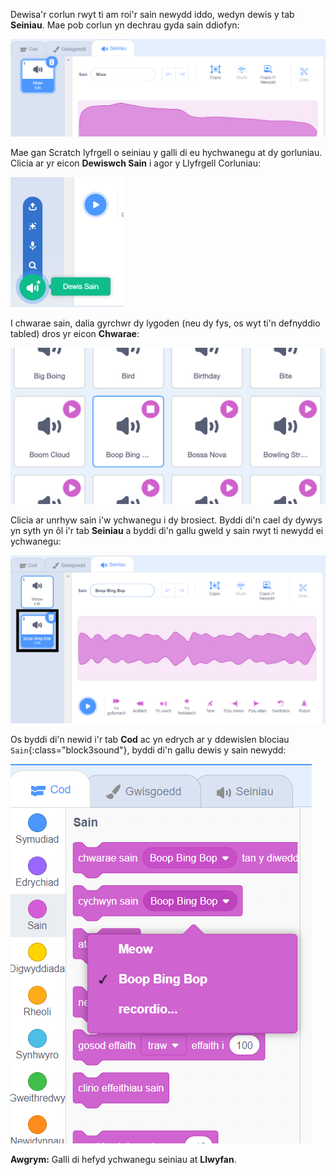 Dewisa'r corlun rwyt ti am roi'r sain newydd iddo, wedyn dewis y tab **Seiniau**. Mae pob corlun yn dechrau gyda sain ddiofyn:

![Y tab Seiniau ar agor yn y golygydd Scratch.](images/sound-tab.png)

Mae gan Scratch lyfrgell o seiniau y galli di eu hychwanegu at dy gorluniau. Clicia ar yr eicon **Dewiswch Sain** i agor y Llyfrgell Corluniau:

![Yr eicon 'Dewiswch Sain' wedi'i hamlygu.](images/choose-a-sound-button.png)

I chwarae sain, dalia gyrchwr dy lygoden (neu dy fys, os wyt ti'n defnyddio tabled) dros yr eicon **Chwarae**:

![Eiconau 'Chwarae'.](images/sound-preview.png)

Clicia ar unrhyw sain i'w ychwanegu i dy brosiect. Byddi di'n cael dy dywys yn syth yn ôl i'r tab **Seiniau** a byddi di'n gallu gweld y sain rwyt ti newydd ei ychwanegu:

![Sain sydd newydd ei mewnosod yn y tab Seiniau.](images/new-sound-added.png)

Os byddi di'n newid i'r tab **Cod** ac yn edrych ar y ddewislen blociau `Sain`{:class="block3sound"}, byddi di'n gallu dewis y sain newydd:

![Y ddewislen blociau 'Sain', gyda'r sain newydd ar gael i'w defnyddio o fewn blociau.](images/new-sound-block.png)

**Awgrym:** Galli di hefyd ychwanegu seiniau at **Llwyfan**.
